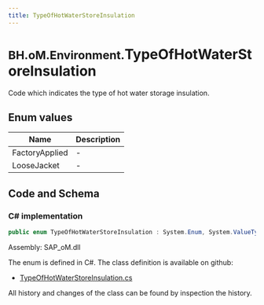 ```yaml
---
title: TypeOfHotWaterStoreInsulation
---
```


# <small>BH.oM.Environment.</small>**TypeOfHotWaterStoreInsulation**

Code which indicates the type of hot water storage insulation.

## Enum values

| Name            | Description                                                    |
|-----------------|----------------------------------------------------------------|
| FactoryApplied |  -  |
| LooseJacket |  -  |


## Code and Schema

### C# implementation

``` C# title="C#"
public enum TypeOfHotWaterStoreInsulation : System.Enum, System.ValueType, System.IComparable, System.ISpanFormattable, System.IFormattable, System.IConvertible
```

Assembly: SAP_oM.dll

The enum is defined in C#. The class definition is available on github:

- [TypeOfHotWaterStoreInsulation.cs](https://github.com/BHoM/SAP_Toolkit/blob/develop/SAP_oM/Enums\TypeOfHotWaterStoreInsulation.cs)

All history and changes of the class can be found by inspection the history.
